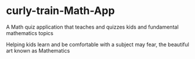 # curly-train-Math-App
A Math quiz application that teaches and quizzes kids and fundamental mathematics topics

Helping kids learn and be comfortable with a subject may fear, the beautiful art known as Mathematics

